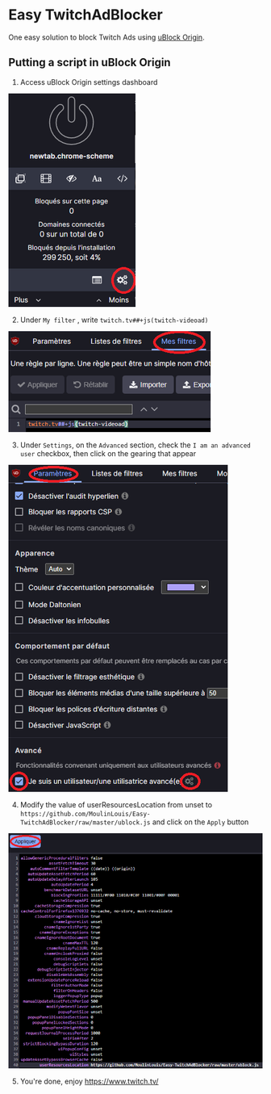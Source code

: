 # Easy TwitchAdBlocker

One easy solution to block Twitch Ads using [uBlock Origin](https://ublockorigin.com/fr).

## Putting a script in uBlock Origin

1. Access uBlock Origin settings dashboard

![Step 1](assets/step-1.png)

2. Under `My filter` , write `twitch.tv##+js(twitch-videoad)`

![Step 2](assets/step-2.png)

3. Under `Settings`, on the `Advanced` section, check the `I am an advanced user` checkbox, then click on the gearing that appear

![Step 3](assets/step-3.png)

4. Modify the value of userResourcesLocation from unset to `https://github.com/MoulinLouis/Easy-TwitchAdBlocker/raw/master/ublock.js` and click on the `Apply` button

![Step 4](assets/step-4.png)

5. You're done, enjoy https://www.twitch.tv/